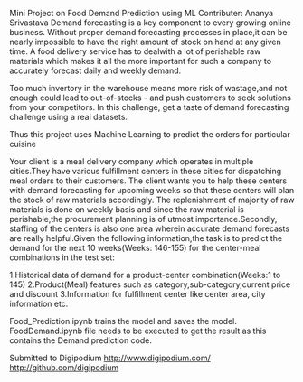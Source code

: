 Mini Project on Food Demand Prediction using ML
Contributer: Ananya Srivastava
Demand forecasting is a key component to every growing online business. Without proper demand forecasting processes in place,it can be nearly impossible to have the right amount of stock on hand at any given time. A food delivery service has to dealwith a lot of perishable raw materials which makes it all the more important for such a company to accurately forecast daily and weekly demand.

Too much invertory in the warehouse means more risk of wastage,and not enough could lead to out-of-stocks - and push customers to seek solutions from your competitors. In this challenge, get a taste of demand forecasting challenge using a real datasets.

Thus this project uses Machine Learning to predict the orders for particular cuisine


Your client is a meal delivery company which operates in multiple cities.They have various fulfillment centers in these cities for dispatching meal orders to their customers. The client wants you to help these centers with demand forecasting for upcoming weeks so that these centers will plan the stock of raw materials accordingly. The replenishment of majority of raw materials is done on weekly basis and since the raw material is perishable,the procurement planning is of utmost importance.Secondly, staffing of the centers is also one area wherein accurate demand forecasts are really helpful.Given the following information,the task is to predict the demand for the next 10 weeks(Weeks: 146-155) for the center-meal combinations in the test set:

1.Historical data of demand for a product-center combination(Weeks:1 to 145)
2.Product(Meal) features such as category,sub-category,current price and discount
3.Information for fulfillment center like center area, city information etc.

Food_Prediction.ipynb trains the model and saves the model.
FoodDemand.ipynb file needs to be executed to get the result as this contains the Demand prediction code.

Submitted to Digipodium 
http://www.digipodium.com/
http://github.com/digipodium

